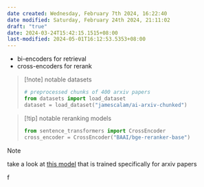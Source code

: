```yaml
---
date created: Wednesday, February 7th 2024, 16:22:40
date modified: Saturday, February 24th 2024, 21:11:02
draft: "true"
date: 2024-03-24T15:42:15.1515+08:00
last-modified: 2024-05-01T16:12:53.5353+08:00
---
```



- bi-encoders for retrieval
- cross-encoders for rerank


> [!note] notable datasets
>
>  ```python
>  # preprocessed chunks of 400 arxiv papers
>  from datasets import load_dataset
>  dataset = load_dataset("jamescalam/ai-arxiv-chunked")
>  ```

> [!tip] notable reranking models
>
> ```python
> from sentence_transformers import CrossEncoder
> cross_encoder = CrossEncoder("BAAI/bge-reranker-base")

> [!note] 
> take a look at [this model](https://huggingface.co/allenai/specter2) that is trained specifically for arxiv papers
>

f

